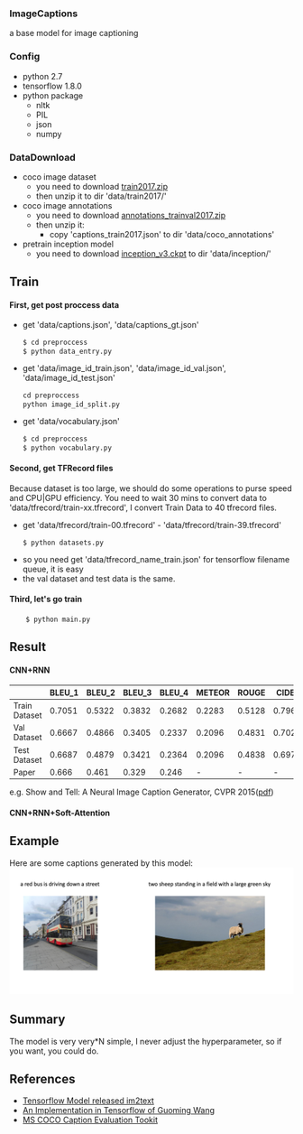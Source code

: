 ### ImageCaptions
a base model for image captioning

### Config
- python 2.7
- tensorflow 1.8.0
- python package 
    * nltk
    * PIL
    * json
    * numpy

### DataDownload
- coco image dataset
    * you need to download [train2017.zip](http://images.cocodataset.org/zips/train2017.zip)
    * then unzip it to dir 'data/train2017/'
- coco image annotations
    * you need to download [annotations_trainval2017.zip](http://images.cocodataset.org/annotations/annotations_trainval2017.zip)
    * then unzip it:
        * copy 'captions_train2017.json' to dir 'data/coco_annotations'
- pretrain inception model
    * you need to download [inception_v3.ckpt](http://download.tensorflow.org/models/inception_v3_2016_08_28.tar.gz
) to dir 'data/inception/'

## Train
#### First, get post proccess data
- get 'data/captions.json', 'data/captions_gt.json'
    ```shell
    $ cd preproccess
    $ python data_entry.py    
    ```
- get 'data/image_id_train.json', 'data/image_id_val.json', 'data/image_id_test.json'
    ```shell
    cd preproccess
    python image_id_split.py    
    ```
- get 'data/vocabulary.json'
    ```shell
    $ cd preproccess
    $ python vocabulary.py    
    ```
#### Second, get TFRecord files
Because dataset is too large, we should do some operations to purse speed and CPU|GPU efficiency.
You need to wait 30 mins to convert data to 'data/tfrecord/train-xx.tfrecord', I convert Train Data to 40 tfrecord files.
* get 'data/tfrecord/train-00.tfrecord' - 'data/tfrecord/train-39.tfrecord'
    ```shell
    $ python datasets.py    
    ```
* so you need get 'data/tfrecord_name_train.json' for tensorflow filename queue, it is easy
* the val dataset and test data is the same.
    
#### Third, let's go train
```shell
    $ python main.py    
```

## Result
#### CNN+RNN
|  | BLEU_1 | BLEU_2 | BLEU_3 | BLEU_4 | METEOR | ROUGE | CIDEr |
| ------ | ------ | ------ | ------ | ------ | ------ | ------ | ------ |
| Train Dataset | 0.7051 | 0.5322 | 0.3832 | 0.2682 | 0.2283 | 0.5128 | 0.7968 |
| Val Dataset | 0.6667 | 0.4866 | 0.3405 | 0.2337 | 0.2096 | 0.4831 | 0.7024 |
| Test Dataset | 0.6687 | 0.4879 | 0.3421 | 0.2364 | 0.2096 | 0.4838 | 0.6972 |
| Paper | 0.666 | 0.461 | 0.329 | 0.246 | - | - | - |

e.g. Show and Tell: A Neural Image Caption Generator, CVPR 2015([pdf](https://arxiv.org/pdf/1411.4555.pdf))

#### CNN+RNN+Soft-Attention


## Example
Here are some captions generated by this model:
![examples](data/examples/example1.png)

## Summary
The model is very very*N simple, I never adjust the hyperparameter, so if you want, you could do.

## References
- [Tensorflow Model released im2text](https://github.com/tensorflow/models/tree/master/research/im2txt)
- [An Implementation in Tensorflow of Guoming Wang](https://github.com/DeepRNN/image_captioning)
- [MS COCO Caption Evaluation Tookit](https://github.com/tylin/coco-caption)
